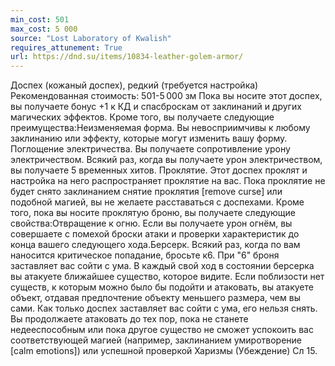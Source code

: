 ```yaml
---
min_cost: 501
max_cost: 5 000
source: "Lost Laboratory of Kwalish"
requires_attunement: True
url: https://dnd.su/items/10834-leather-golem-armor/
---
```


Доспех (кожаный доспех), редкий (требуется настройка)
Рекомендованная стоимость: 501-5 000 зм
Пока вы носите этот доспех, вы получаете бонус +1 к КД и спасброскам от заклинаний и других магических эффектов. Кроме того, вы получаете следующие преимущества:Неизменяемая форма. Вы невосприимчивы к любому заклинанию или эффекту, которые могут изменить вашу форму.
Поглощение электричества. Вы получаете сопротивление урону электричеством. Всякий раз, когда вы получаете урон электричеством, вы получаете 5 временных хитов.
Проклятие. Этот доспех проклят и настройка на него распространяет проклятие на вас. Пока проклятие не будет снято заклинанием снятие проклятия [remove curse] или подобной магией, вы не желаете расставаться с доспехами. Кроме того, пока вы носите проклятую броню, вы получаете следующие свойства:Отвращение к огню. Если вы получаете урон огнём, вы совершаете с помехой броски атаки и проверки характеристик до конца вашего следующего хода.Берсерк. Всякий раз, когда по вам наносится критическое попадание, бросьте к6. При "6" броня заставляет вас сойти с ума. В каждый свой ход в состоянии берсерка вы атакуете ближайшее существо, которое видите. Если поблизости нет существ, к которым можно было бы подойти и атаковать, вы атакуете объект, отдавая предпочтение объекту меньшего размера, чем вы сами. Как только доспех заставляет вас сойти с ума, его нельзя снять. Вы продолжаете атаковать до тех пор, пока не станете недееспособным или пока другое существо не сможет успокоить вас соответствующей магией (например, заклинанием умиротворение [calm emotions]) или успешной проверкой Харизмы (Убеждение) Сл 15.